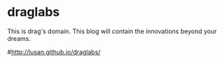 # draglabs
This is drag's domain. This blog will contain the innovations beyond your dreams.

#http://lusan.github.io/draglabs/
